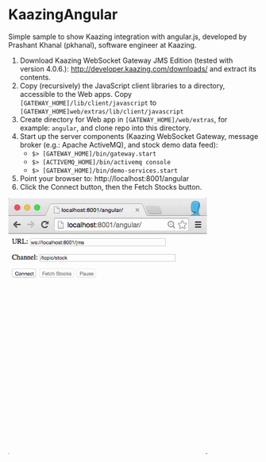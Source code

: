 KaazingAngular
==============

Simple sample to show Kaazing integration with angular.js, developed by Prashant Khanal (pkhanal), software engineer at Kaazing.

1. Download Kaazing WebSocket Gateway JMS Edition (tested with version 4.0.6.): http://developer.kaazing.com/downloads/ and extract its contents.
2. Copy (recursively) the JavaScript client libraries to a directory, accessible to the Web apps. Copy <code>[GATEWAY_HOME]/lib/client/javascript</code> to <code>[GATEWAY_HOME]web/extras/lib/client/javascript</code>
3. Create directory for Web app in <code>[GATEWAY_HOME]/web/extras</code>, for example: <code>angular</code>, and clone repo into this directory.
4. Start up the server components (Kaazing WebSocket Gateway, message broker (e.g.: Apache ActiveMQ), and stock demo data feed):
   - <code>$> [GATEWAY_HOME]/bin/gateway.start</code>
   - <code>$> [ACTIVEMQ_HOME]/bin/activemq console</code>
   - <code>$> [GATEWAY_HOME]/bin/demo-services.start</code>
5. Point your browser to: http://localhost:8001/angular
6. Click the Connect button, then the Fetch Stocks button.

<img src="kaazing-angular.gif"></img>
